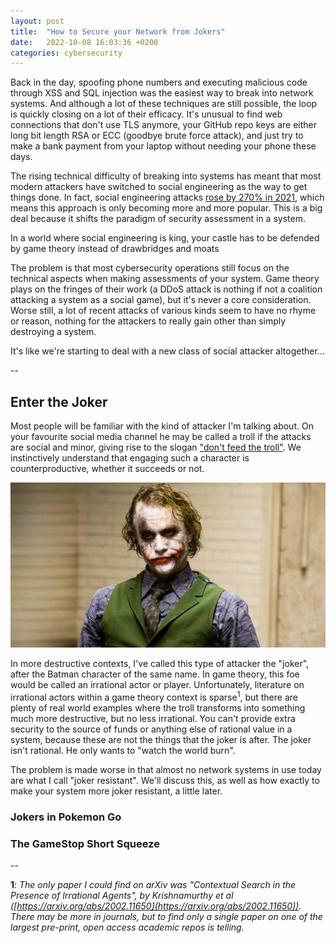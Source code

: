 ```yaml
---
layout: post
title:  "How to Secure your Network from Jokers"
date:   2022-10-08 16:03:36 +0200
categories: cybersecurity
---
```


Back in the day, spoofing phone numbers and executing malicious code through XSS and SQL injection was the easiest way to break into network systems. And although a lot of these techniques are still possible, the loop is quickly closing on a lot of their efficacy. It's unusual to find web connections that don't use TLS anymore, your GitHub repo keys are either long bit length RSA or ECC (goodbye brute force attack), and just try to make a bank payment from your laptop without needing your phone these days.

The rising technical difficulty of breaking into systems has meant that most modern attackers have switched to social engineering as the way to get things done. In fact, social engineering attacks [rose by 270% in 2021](https://www.slashnext.com/blog/social-engineering-threats-rose-270-in-2021-indicating-a-shift-to-multi-channel-phishing-attacks-as-apps-and-browsers-move-to-the-cloud/), which means this approach is only becoming more and more popular. This is a big deal because it shifts the paradigm of security assessment in a system.

<quote>In a world where social engineering is king, your castle has to be defended by game theory instead of drawbridges and moats</quote>

The problem is that most cybersecurity operations still focus on the technical aspects when making assessments of your system. Game theory plays on the fringes of their work (a DDoS attack is nothing if not a coalition attacking a system as a social game), but it's never a core consideration. Worse still, a lot of recent attacks of various kinds seem to have no rhyme or reason, nothing for the attackers to really gain other than simply destroying a system.

It's like we're starting to deal with a new class of social attacker altogether...

--

## Enter the Joker

Most people will be familiar with the kind of attacker I'm talking about. On your favourite social media channel he may be called a troll if the attacks are social and minor, giving rise to the slogan ["don't feed the troll"](https://www.urbandictionary.com/define.php?term=feeding%20the%20trolls). We instinctively understand that engaging such a character is counterproductive, whether it succeeds or not.

![Dark Knight Joker - Heath Ledger](/assets/images/joker-heath.jpeg)

In more destructive contexts, I've called this type of attacker the "joker", after the Batman character of the same name. In game theory, this foe would be called an irrational actor or player. Unfortunately, literature on irrational actors within a game theory context is sparse<sup>1</sup>, but there are plenty of real world examples where the troll transforms into something much more destructive, but no less irrational. You can't provide extra security to the source of funds or anything else of rational value in a system, because these are not the things that the joker is after. The joker isn't rational. He only wants to "watch the world burn". 

The problem is made worse in that almost no network systems in use today are what I call "joker resistant". We'll discuss this, as well as how exactly to make your system more joker resistant, a little later.

### Jokers in Pokemon Go



### The GameStop Short Squeeze



--

**1**: _The only paper I could find on arXiv was "Contextual Search in the Presence of Irrational Agents", by Krishnamurthy et al ([https://arxiv.org/abs/2002.11650](https://arxiv.org/abs/2002.11650)). There may be more in journals, but to find only a single paper on one of the largest pre-print, open access academic repos is telling._

